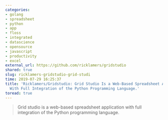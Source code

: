 ```yaml
---
categories:
- golang
- spreadsheet
- python
- app
- floss
- integrated
- datascience
- opensource
- javascript
- productivity
- excel
external_url: https://github.com/ricklamers/gridstudio
shared: true
slug: ricklamers-gridstudio-grid-studi
time: 2019-07-29 16:25:37
title: 'Ricklamers/Gridstudio: Grid Studio Is a Web-Based Spreadsheet Application
  With Full Integration of the Python Programming Language.'
toread: true
---
```


> Grid studio is a web-based spreadsheet application with full integration of the Python programming language.